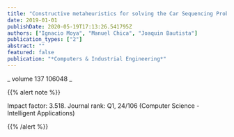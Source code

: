 ```yaml
---
title: "Constructive metaheuristics for solving the Car Sequencing Problem under uncertain partial demand"
date: 2019-01-01
publishDate: 2020-05-19T17:13:26.541795Z
authors: ["Ignacio Moya", "Manuel Chica", "Joaquin Bautista"]
publication_types: ["2"]
abstract: ""
featured: false
publication: "*Computers & Industrial Engineering*"
---
```



_ volume 137 106048 _


{{% alert note %}}

Impact factor: 3.518. Journal rank: Q1, 24/106 (Computer Science - Intelligent Applications)

{{% /alert %}}


